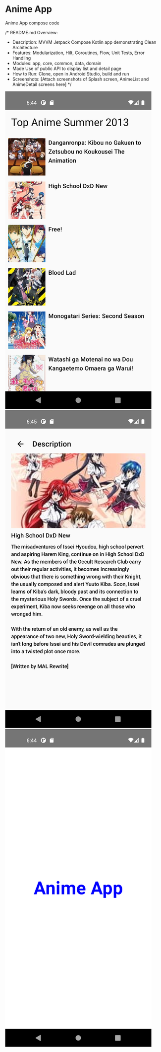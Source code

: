 # Anime App
Anime App compose code

/*
README.md Overview:
- Description: MVVM Jetpack Compose Kotlin app demonstrating Clean Architecture
- Features: Modularization, Hilt, Coroutines, Flow, Unit Tests, Error Handling
- Modules: app, core, common, data, domain
- Made Use of public API to display list and detail page
- How to Run: Clone, open in Android Studio, build and run
- Screenshots: [Attach screenshots of Splash screen, AnimeList and AnimeDetail screens here]
*/

![Anime_list_screen.png](Anime_list_screen.png)
![Anime_detail_screen.png](Anime_detail_screen.png)
![Anime_splash_screenshot.png](Anime_splash_screenshot.png)